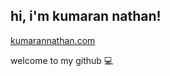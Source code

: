 <h2> hi, i'm kumaran nathan! </h2>

 [kumarannathan.com]([https://bit.ly/kumarann](https://kumarann.netlify.app/))

welcome to my github :computer:

